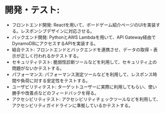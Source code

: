 # 開発・テスト:

* フロントエンド開発: Reactを用いて、ボードゲーム紹介ページのUIを実装する。レスポンシブデザインに対応させる。
* バックエンド開発: PythonとAWS Lambdaを用いて、API Gateway経由でDynamoDBにアクセスするAPIを実装する。
* 結合テスト: フロントエンドとバックエンドを連携させ、データの取得・表示が正しく行われるかテストする。
* セキュリティテスト: 脆弱性診断ツールなどを利用して、セキュリティ上の問題がないかテストする。
* パフォーマンス: パフォーマンス測定ツールなどを利用して、レスポンス時間や負荷に対する安定性をテストする。
* ユーザビリティテスト: ターゲットユーザーに実際に利用してもらい、使い勝手や改善点などのフィードバックを得る。
* アクセシビリティテスト: アクセシビリティチェックツールなどを利用して、アクセシビリティガイドラインに準拠しているかテストする。
